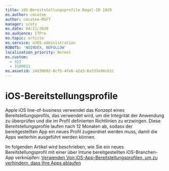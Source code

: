 ```yaml
---
title: iOS-Bereitstellungsprofile Regel-ID 1029
ms.author: cmcatee
author: cmcatee-MSFT
manager: scotv
ms.date: 04/21/2020
ms.audience: ITPro
ms.topic: article
ms.service: o365-administration
ROBOTS: 'NOINDEX, NOFOLLOW'
localization_priority: Normal
ms.custom:
  - 322
  - 3100011
ms.assetid: 14d30092-8cf5-4fe6-a2a3-8a337e96cb1c
---
```


# <a name="ios-provisioning-profiles"></a>iOS-Bereitstellungsprofile

Apple iOS line-of-business verwendet das Konzept eines Bereitstellungsprofils, das verwendet wird, um die Integrität der Anwendung zu überprüfen und die im Profil definierten Richtlinien zu erzwingen. Diese Bereitstellungsprofile laufen nach 12 Monaten ab, sodass der bereitgestellten App ein neues Profil zugeordnet werden muss, damit die Apps weiterhin ausgeführt werden können.
  
Im folgenden Artikel wird beschrieben, wie Sie ein neues Bereitstellungsprofil mit einer über Intune bereitgestellten iOS-Branchen-App verknüpfen: [Verwenden Von iOS-App-Bereitstellungsprofilen, um zu verhindern, dass Ihre Apps ablaufen](https://docs.microsoft.com/intune/app-provisioning-profile-ios)
  